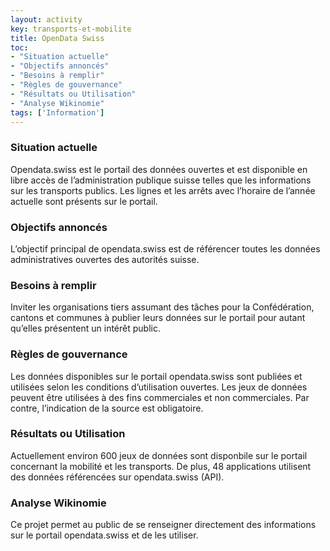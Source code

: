 ```yaml
---
layout: activity
key: transports-et-mobilite
title: OpenData Swiss
toc:
- "Situation actuelle"
- "Objectifs annoncés"
- "Besoins à remplir"
- "Règles de gouvernance"
- "Résultats ou Utilisation"
- "Analyse Wikinomie"
tags: ['Information']
---
```


### Situation actuelle

Opendata.swiss est le portail des données ouvertes et est disponible en libre 
accès de l’administration publique suisse telles que les informations sur les 
transports publics. Les lignes et les arrêts avec l’horaire de l’année 
actuelle sont présents sur le portail. 

### Objectifs annoncés

L’objectif principal de opendata.swiss est de référencer toutes les données 
administratives ouvertes des autorités suisse.

### Besoins à remplir

Inviter les organisations tiers assumant des tâches pour la Confédération, 
cantons et communes à publier leurs données sur le portail pour autant 
qu’elles présentent un intérêt public.

### Règles de gouvernance

Les données disponibles sur le portail opendata.swiss sont publiées et 
utilisées selon les conditions d’utilisation ouvertes. Les jeux de données 
peuvent être utilisées à des fins commerciales et non commerciales. 
Par contre, l’indication de la source est obligatoire. 

### Résultats ou Utilisation

Actuellement environ 600 jeux de données sont disponbile sur le portail 
concernant la mobilité et  les transports. De plus, 48 applications utilisent 
des données référencées sur opendata.swiss (API).

### Analyse Wikinomie

Ce projet permet au public de se renseigner directement des informations 
sur le portail opendata.swiss et de les utiliser.